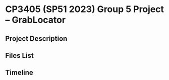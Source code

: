 # CP3405 (SP51 2023) Group 5 Project – GrabLocator

## Project Description



## Files List



## Timeline

